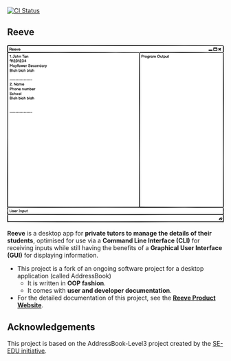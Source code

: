 [![CI Status](https://github.com/se-edu/addressbook-level3/workflows/Java%20CI/badge.svg)](https://github.com/se-edu/addressbook-level3/actions)

## Reeve
![Ui](docs/images/Ui.png)

**Reeve** is a desktop app for **private tutors to manage the details of their students**, optimised for use via a **Command Line Interface (CLI)** for receiving inputs while still having the benefits of a **Graphical User Interface (GUI)** for displaying information.  

* This project is a fork of an ongoing software project for a desktop application (called AddressBook)
    * It is written in **OOP fashion**.
    * It comes with **user and developer documentation**.
* For the detailed documentation of this project, see the [**Reeve Product Website**](https://ay2021s1-cs2103t-w15-2.github.io/tp/).

## Acknowledgements
This project is based on the AddressBook-Level3 project created by the [SE-EDU initiative](https://se-education.org).
